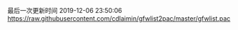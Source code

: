 最后一次更新时间 2019-12-06 23:50:06
https://raw.githubusercontent.com/cdlaimin/gfwlist2pac/master/gfwlist.pac

